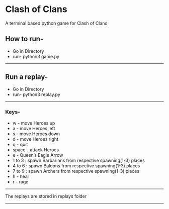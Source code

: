 # Clash of Clans


A terminal based python game for Clash of Clans

## How to run-

* Go in Directory
* run- python3 game.py

---

## Run a replay-
* Go in Directory
* run- python3 replay.py


---

### Keys- 

- w - move Heroes up
- a - move Heroes left
-  s - move Heroes down
-  d - move Heroes right
-  q - quit
-  space - attack Heroes
-  e - Queen’s Eagle Arrow
-  1 to 3 : spawn Barbarians from respective spawning(1-3) places
-  4 to 6 : spawn Baloons from respective spawning(1-3) places
-  7 to 9 : spawn Archers from respective spawning(1-3) places
-  h - heal
-  r - rage

---

The replays are stored in replays folder

---